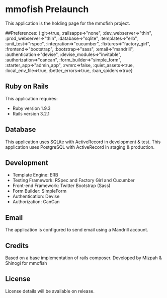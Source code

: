 # mmofish Prelaunch

This application is the holding page for the mmofish project.   

##Preferences:
{:git=>true, :railsapps=>"none", :dev_webserver=>"thin", :prod_webserver=>"thin", :database=>"sqlite", :templates=>"erb", :unit_test=>"rspec", :integration=>"cucumber", :fixtures=>"factory_girl", :frontend=>"bootstrap", :bootstrap=>"sass", :email=>"mandrill", :authentication=>"devise", :devise_modules=>"invitable", :authorization=>"cancan", :form_builder=>"simple_form", :starter_app=>"admin_app", :rvmrc=>false, :quiet_assets=>true, :local_env_file=>true, :better_errors=>true, :ban_spiders=>true}

## Ruby on Rails

This application requires:

* Ruby version 1.9.3
* Rails version 3.2.1

## Database

This application uses SQLite with ActiveRecord in development & test.
This application uses PostgreSQL with ActiveRecord in staging & production.

## Development

* Template Engine: ERB
* Testing Framework: RSpec and Factory Girl and Cucumber
* Front-end Framework: Twitter Bootstrap (Sass)
* Form Builder: SimpleForm
* Authentication: Devise
* Authorization: CanCan

## Email

The application is configured to send email using a Mandrill account.

## Credits

Based on a base implementation of rails composer.
Developed by Mizpah & Shinogi for mmofish

## License

License details will be available on release.